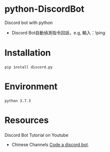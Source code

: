 # python-DiscordBot
Discord bot with python
* Discord Bot自動偵測指令回話，e.g, 輸入：!ping

# Installation
###
```
pip install discord.py
```

# Environment
###
```
python 3.7.3
```

# Resources
###
Discord Bot Tutorial on Youtube
* Chinese Channels [Code a discord bot](https://www.youtube.com/watch?v=odIQEJW0m1M&list=PLSCgthA1Anif1w6mKM3O6xlBGGypXtrtN&index=1).
